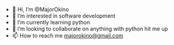 - 👋 Hi, I’m @MajorOkino
- 👀 I’m interested in software development
- 🌱 I’m currently learning python
- 💞️ I’m looking to collaborate on anything with python hit me up
- 📫 How to reach me majorokino@gmail.com

<!---
MajorOkino/MajorOkino is a ✨ special ✨ repository because its `README.md` (this file) appears on your GitHub profile.
You can click the Preview link to take a look at your changes.
--->
